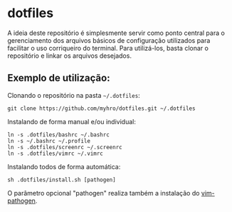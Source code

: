 dotfiles
========

A ideia deste repositório é simplesmente servir como ponto central para o gerenciamento dos arquivos básicos de configuração utilizados para facilitar o uso corriqueiro do terminal. Para utilizá-los, basta clonar o repositório e linkar os arquivos desejados.

## Exemplo de utilização:

Clonando o repositório na pasta `~/.dotfiles`:

    git clone https://github.com/myhro/dotfiles.git ~/.dotfiles

Instalando de forma manual e/ou individual:

    ln -s .dotfiles/bashrc ~/.bashrc
    ln -s ~/.bashrc ~/.profile
    ln -s .dotfiles/screenrc ~/.screenrc
    ln -s .dotfiles/vimrc ~/.vimrc

Instalando todos de forma automática:

    sh .dotfiles/install.sh [pathogen]

O parâmetro opcional "pathogen" realiza também a instalação do [vim-pathogen](https://github.com/tpope/vim-pathogen).
